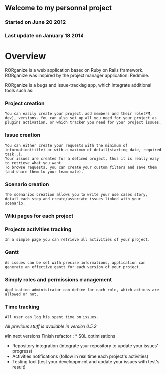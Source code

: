 ## Welcome to my personnal project
### Started on June 20 2012
### Last update on January 18 2014

# Overview

RORganize is a web application based on Ruby on Rails framework.
RORganize was inspired by the project manager application: Redmine.

RORganize is a bugs and issue-tracking app, which integrate additional tools such as:

### Project creation
	You can easily create your project, add members and their role(PM, dev), versions. You can also set up all you need for your project as plugins activation, or which tracker you need for your project issues.
	
### Issue creation
	You can either create your requests with the minimum of information(title) or with a maximum of detail(starting date, required task..).
	Your issues are created for a defined project, thus it is really easy to retrieve what you want. 
	To browse requests, you can create your custom filters and save them (and share them to your team mate).
	
### Scenario creation 
	The scenarios creation allows you to write your use cases story, detail each step and create/associate issues linked with your scenario. 
	
### Wiki pages for each project
	
### Projects activities tracking
	In a simple page you can retrieve all activities of your project. 
	
### Gantt
	As issues can be set with precise informations, application can generate an effective gantt for each version of your project.
	
### Simply roles and permissions management 
	Application administrator can define for each role, which actions are allowed or not.
	
### Time tracking 
	All user can log his spent time on issues.
	
_All previous stuff is available in version 0.5.2_	
	
#In next versions
Finish refactor :
	* SQL optimisations
* Repository integration (integrate your repository to update your issues' progress)
* Activities notifications (follow in real time each project's activities)
* Testing tool (test your developpment and update your issues with test's result)
